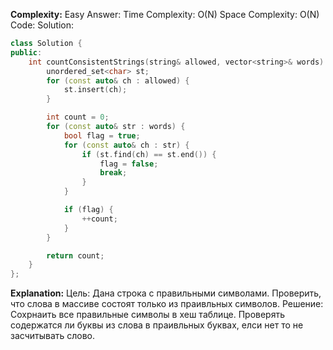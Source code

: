 **Complexity:** Easy
Answer:
	Time Complexity: O(N)
	Space Complexity: O(N)
Code:
Solution:
```cpp
class Solution {
public:
    int countConsistentStrings(string& allowed, vector<string>& words) {
        unordered_set<char> st;
        for (const auto& ch : allowed) {
            st.insert(ch);
        }

        int count = 0;
        for (const auto& str : words) {
            bool flag = true;
            for (const auto& ch : str) {
                if (st.find(ch) == st.end()) {
                    flag = false;
                    break;
                }
            }

            if (flag) {
                ++count;
            }
        }

        return count;
    }
};
```
**Explanation:**
	Цель:  Дана строка с правильными символами. Проверить, что слова в массиве состоят только из праивльных символов.
	Решение: Сохрнаить все правильные символы в хеш таблице. Проверять содержатся ли буквы из слова в праивльных буквах, елси нет то не засчитывать слово.